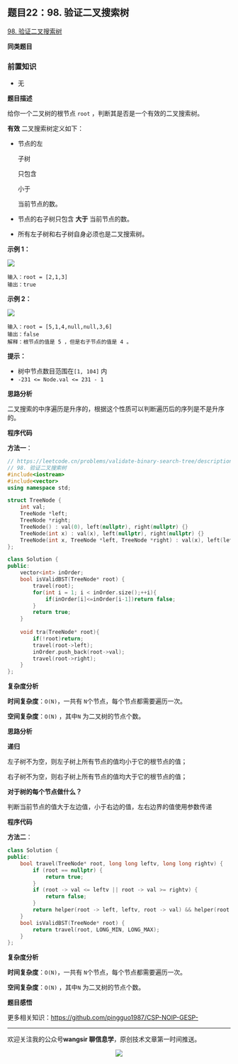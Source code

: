 ## 题目22：98. 验证二叉搜索树

[98. 验证二叉搜索树](https://leetcode.cn/problems/validate-binary-search-tree/)

**同类题目**



### 前置知识

- 无

**题目描述**

给你一个二叉树的根节点 `root` ，判断其是否是一个有效的二叉搜索树。

**有效** 二叉搜索树定义如下：

- 节点的左

  子树

  只包含

   小于 

  当前节点的数。

- 节点的右子树只包含 **大于** 当前节点的数。

- 所有左子树和右子树自身必须也是二叉搜索树。

 

**示例 1：**

<img src ="https://cdn.jsdelivr.net/gh/pingguo1987/CSP-NOIP-GESP-/image/pic/二叉树/二叉树_题目22：98. 验证二叉搜索树/tree1.jpg" />

```
输入：root = [2,1,3]
输出：true
```

**示例 2：**

<img src ="https://cdn.jsdelivr.net/gh/pingguo1987/CSP-NOIP-GESP-/image/pic/二叉树/二叉树_题目22：98. 验证二叉搜索树/tree2.jpg" />

```
输入：root = [5,1,4,null,null,3,6]
输出：false
解释：根节点的值是 5 ，但是右子节点的值是 4 。
```

 

**提示：**

- 树中节点数目范围在`[1, 104]` 内
- `-231 <= Node.val <= 231 - 1`

**思路分析**

二叉搜索的中序遍历是升序的，根据这个性质可以判断遍历后的序列是不是升序的。

**程序代码**

**方法一**：

```c++
// https://leetcode.cn/problems/validate-binary-search-tree/description/
// 98. 验证二叉搜索树
#include<iostream>
#include<vector>
using namespace std;

struct TreeNode {
    int val;
    TreeNode *left;
    TreeNode *right;
    TreeNode() : val(0), left(nullptr), right(nullptr) {}
    TreeNode(int x) : val(x), left(nullptr), right(nullptr) {}
    TreeNode(int x, TreeNode *left, TreeNode *right) : val(x), left(left), right(right) {}
};

class Solution {
public:
    vector<int> inOrder;
    bool isValidBST(TreeNode* root) {
        travel(root);
        for(int i = 1; i < inOrder.size();++i){
            if(inOrder[i]<=inOrder[i-1])return false;
        }
        return true;
    }
    
    void tra(TreeNode* root){
        if(!root)return;
        travel(root->left);
        inOrder.push_back(root->val);
        travel(root->right);
    }
};
```

**复杂度分析**

**时间复杂度**：`O(N)`，一共有 `N`个节点，每个节点都需要遍历一次。

**空间复杂度**：`O(N)` ，其中`N` 为二叉树的节点个数。



**思路分析**

**递归**

左子树不为空，则左子树上所有节点的值均小于它的根节点的值； 

右子树不为空，则右子树上所有节点的值均大于它的根节点的值；

**对于树的每个节点做什么？**

判断当前节点的值大于左边值，小于右边的值，左右边界的值使用参数传递

**程序代码**

**方法二**：

```c++
class Solution {
public:
    bool travel(TreeNode* root, long long leftv, long long rightv) {
        if (root == nullptr) {
            return true;
        }
        if (root -> val <= leftv || root -> val >= rightv) {
            return false;
        }
        return helper(root -> left, leftv, root -> val) && helper(root -> right, root -> val, rightv);
    }
    bool isValidBST(TreeNode* root) {
        return travel(root, LONG_MIN, LONG_MAX);
    }
};
```

**复杂度分析**

**时间复杂度**：`O(N)`，一共有 `N`个节点，每个节点都需要遍历一次。

**空间复杂度**：`O(N)` ，其中`N` 为二叉树的节点个数。

**题目感悟**





更多相关知识：https://github.com/pingguo1987/CSP-NOIP-GESP-

---

欢迎关注我的公众号**wangsir 聊信息学**，原创技术文章第一时间推送。

<center>
    <img src="https://cdn.jsdelivr.net/gh/pingguo1987/CSP-NOIP-GESP-/image/pic/公众号-扫码版.png">
</center>
